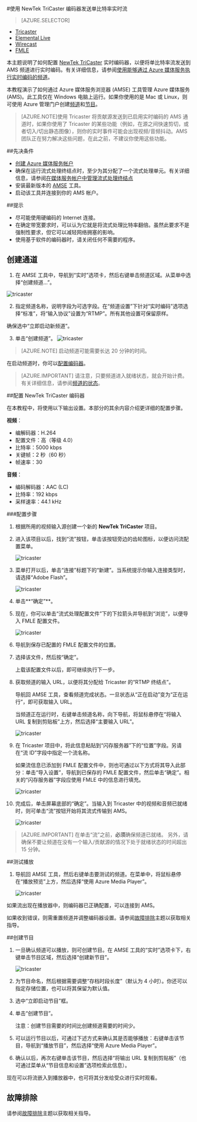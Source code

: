 <properties 
	pageTitle="将 NewTek TriCaster 编码器配置为发送单比特率实时流" 
	description="本主题说明了如何配置 Tricaster 实时编码器，以便将单比特率流发送到 AMS 频道进行实时编码。" 
	services="media-services" 
	documentationCenter="" 
	authors="Juliako,cenkdin,anilmur" 
	manager="dwrede" 
	editor=""/>

<tags
	ms.service="media-services"
	ms.date="03/02/2016"   
	wacn.date="04/05/2016"/>

#使用 NewTek TriCaster 编码器发送单比特率实时流

> [AZURE.SELECTOR]
- [Tricaster](/documentation/articles/media-services-configure-tricaster-live-encoder)
- [Elemental Live](/documentation/articles/media-services-configure-elemental-live-encoder)
- [Wirecast](/documentation/articles/media-services-configure-wirecast-live-encoder)
- [FMLE](/documentation/articles/media-services-configure-fmle-live-encoder)

本主题说明了如何配置 [NewTek TriCaster](http://newtek.com/products/tricaster-40.html) 实时编码器，以便将单比特率流发送到 AMS 频道进行实时编码。有关详细信息，请参阅[使用能够通过 Azure 媒体服务执行实时编码的频道](/documentation/articles/media-services-manage-live-encoder-enabled-channels)。

本教程演示了如何通过 Azure 媒体服务浏览器 (AMSE) 工具管理 Azure 媒体服务 (AMS)。此工具仅在 Windows 电脑上运行。如果你使用的是 Mac 或 Linux，则可使用 Azure 管理门户创建[频道](/documentation/articles/media-services-portal-creating-live-encoder-enabled-channel#create-a-channel)和[节目](/documentation/articles/media-services-portal-creating-live-encoder-enabled-channel#create-and-manage-a-program)。

>[AZURE.NOTE]使用 Tricaster 将贡献源发送到已启用实时编码的 AMS 通道时，如果你使用了 Tricaster 的某些功能（例如，在源之间快速剪切，或者切入/切出静态图像），则你的实时事件可能会出现视频/音频抖动。AMS 团队正在努力解决这些问题，在此之前，不建议你使用这些功能。


##先决条件

- [创建 Azure 媒体服务帐户](/documentation/articles/media-services-create-account)
- 确保在运行流式处理终结点时，至少为其分配了一个流式处理单元。有关详细信息，请参阅[在媒体服务帐户中管理流式处理终结点](/documentation/articles/media-services-manage-origins)
- 安装最新版本的 [AMSE](https://github.com/Azure/Azure-Media-Services-Explorer) 工具。
- 启动该工具并连接到你的 AMS 帐户。

##提示

- 尽可能使用硬编码的 Internet 连接。
- 在确定带宽要求时，可以认为它就是将流式处理比特率翻倍。虽然此要求不是强制性要求，但它可以减轻网络拥塞的影响。
- 使用基于软件的编码器时，请关闭任何不需要的程序。

## 创建通道

1.  在 AMSE 工具中，导航到“实时”选项卡，然后右键单击频道区域。从菜单中选择“创建频道…”。

![tricaster](./media/media-services-tricaster-live-encoder/media-services-tricaster1.png)

2. 指定频道名称，说明字段为可选字段。在“频道设置”下针对“实时编码”选项选择“标准”，将“输入协议”设置为“RTMP”。所有其他设置可保留原样。


确保选中“立即启动新频道”。

3. 单击“创建频道”。
![tricaster](./media/media-services-tricaster-live-encoder/media-services-tricaster2.png)

>[AZURE.NOTE] 启动频道可能需要长达 20 分钟的时间。


在启动频道时，你可以[配置编码器](/documentation/articles/media-services-configure-tricaster-live-encoder#configure_tricaster_rtmp)。

>[AZURE.IMPORTANT] 请注意，只要频道进入就绪状态，就会开始计费。有关详细信息，请参阅[频道的状态](/documentation/articles/media-services-manage-live-encoder-enabled-channels#states)。

##<a id=configure_tricaster_rtmp></a>配置 NewTek TriCaster 编码器

在本教程中，将使用以下输出设置。本部分的其余内容介绍更详细的配置步骤。

**视频**：
 
- 编解码器：H.264 
- 配置文件：高（等级 4.0） 
- 比特率：5000 kbps 
- 关键帧：2 秒（60 秒） 
- 帧速率：30
 
**音频**：

- 编码解码器：AAC (LC) 
- 比特率：192 kbps 
- 采样速率：44.1 kHz


###配置步骤

1. 根据所用的视频输入源创建一个新的 **NewTek TriCaster** 项目。 
2. 进入该项目以后，找到“流”按钮，单击该按钮旁边的齿轮图标，以便访问流配置菜单。

	![tricaster](./media/media-services-tricaster-live-encoder/media-services-tricaster3.png)
3. 菜单打开以后，单击“连接”标题下的“新建”。当系统提示你输入连接类型时，请选择“Adobe Flash”。

	![tricaster](./media/media-services-tricaster-live-encoder/media-services-tricaster4.png)

4. 单击**“确定”**。

5. 现在，你可以单击“流式处理配置文件”下的下拉箭头并导航到“浏览”，以便导入 FMLE 配置文件。

	![tricaster](./media/media-services-tricaster-live-encoder/media-services-tricaster5.png)

6. 导航到保存已配置的 FMLE 配置文件的位置。
7. 选择该文件，然后按“确定”。

	上载该配置文件以后，即可继续执行下一步。

6. 获取频道的输入 URL，以便将其分配给 Tricaster 的“RTMP 终结点”。
	
	导航回 AMSE 工具，查看频道完成状态。一旦状态从“正在启动”变为“正在运行”，即可获取输入 URL。
	  
	当频道正在运行时，右键单击频道名称，向下导航，将鼠标悬停在“将输入 URL 复制到剪贴板”上方，然后选择“主要输入 URL”。
	
	![tricaster](./media/media-services-tricaster-live-encoder/media-services-tricaster6.png)

7. 在 Tricaster 项目中，将此信息粘贴到“闪存服务器”下的“位置”字段。另请在“流 ID”字段中指定一个流名称。

	如果流信息已添加到 FMLE 配置文件中，则也可通过以下方式将其导入此部分：单击“导入设置”，导航到已保存的 FMLE 配置文件，然后单击“确定”。相关的“闪存服务器”字段应使用 FMLE 中的信息进行填充。

	![tricaster](./media/media-services-tricaster-live-encoder/media-services-tricaster7.png)

9. 完成后，单击屏幕底部的“确定”。当输入到 Tricaster 中的视频和音频已就绪时，则可单击“流”按钮开始将其流式传输到 AMS。

	![tricaster](./media/media-services-tricaster-live-encoder/media-services-tricaster11.png)

>[AZURE.IMPORTANT] 在单击“流”之前，**必须**确保频道已就绪。 
>另外，请确保不要让频道在没有一个输入/贡献源的情况下处于就绪状态的时间超出 15 分钟。

##测试播放
  
1. 导航回 AMSE 工具，然后右键单击要测试的频道。在菜单中，将鼠标悬停在“播放预览”上方，然后选择“使用 Azure Media Player”。  

	![tricaster](./media/media-services-tricaster-live-encoder/media-services-tricaster8.png)

如果流出现在播放器中，则编码器已正确配置，可以连接到 AMS。

如果收到错误，则需重置频道并调整编码器设置。请参阅[故障排除](/documentation/articles/media-services-troubleshooting-live-streaming)主题以获取相关指导。

##创建节目

1. 一旦确认频道可以播放，则可创建节目。在 AMSE 工具的“实时”选项卡下，右键单击节目区域，然后选择“创建新节目”。  

	![tricaster](./media/media-services-tricaster-live-encoder/media-services-tricaster9.png)

2. 为节目命名，然后根据需要调整“存档时段长度”（默认为 4 小时）。你还可以指定存储位置，也可以将其保留为默认值。
3. 选中“立即启动节目”框。
4. 单击“创建节目”。  
  
	注意：创建节目需要的时间比创建频道需要的时间少。
 
5. 可以运行节目以后，可通过下述方式来确认其是否能够播放：右键单击该节目，导航到“播放节目”，然后选择“使用 Azure Media Player”。
6. 确认以后，再次右键单击该节目，然后选择“将输出 URL 复制到剪贴板”（也可通过菜单从“节目信息和设置”选项检索此信息）。 

现在可以将流嵌入到播放器中，也可将其分发给受众进行实时观看。


## 故障排除

请参阅[故障排除](/documentation/articles/media-services-troubleshooting-live-streaming)主题以获取相关指导。


<!---HONumber=Mooncake_0328_2016-->